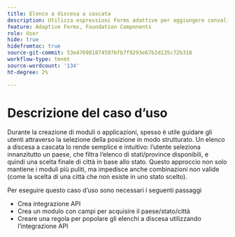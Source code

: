```yaml
---
title: Elenco a discesa a cascata
description: Utilizza espressioni Forms adattive per aggiungere convalida, calcolo e attivazione o disattivazione automatica della visibilità di una sezione.
feature: Adaptive Forms, Foundation Components
role: User
hide: true
hidefromtoc: true
source-git-commit: 53e476981874597bfb7f9293e67b2d135c72b318
workflow-type: tm+mt
source-wordcount: '134'
ht-degree: 2%

---
```


# Descrizione del caso d’uso

Durante la creazione di moduli o applicazioni, spesso è utile guidare gli utenti attraverso la selezione della posizione in modo strutturato. Un elenco a discesa a cascata lo rende semplice e intuitivo: l’utente seleziona innanzitutto un paese, che filtra l’elenco di stati/province disponibili, e quindi una scelta finale di città in base allo stato. Questo approccio non solo mantiene i moduli più puliti, ma impedisce anche combinazioni non valide (come la scelta di una città che non esiste in uno stato scelto).

Per eseguire questo caso d’uso sono necessari i seguenti passaggi

- Crea integrazione API
- Crea un modulo con campi per acquisire il paese/stato/città
- Creare una regola per popolare gli elenchi a discesa utilizzando l’integrazione API